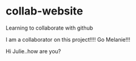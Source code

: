 # collab-website
Learning to collaborate with github

I am a collaborator on this project!!!! Go Melanie!!!


Hi Julie..how are you?

